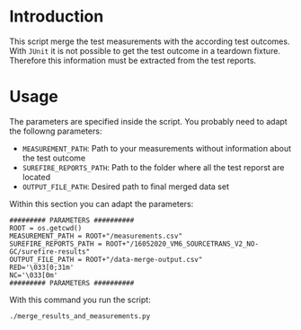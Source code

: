 # Introduction
This script merge the test measurements with the according test outcomes. With `JUnit` it is not possible to get the test outcome in a teardown fixture. Therefore this information must be extracted from the test reports.

# Usage
The parameters are specified inside the script. You probably need to adapt the followng parameters:
- `MEASUREMENT_PATH`: Path to your measurements without information about the test outcome
- `SUREFIRE_REPORTS_PATH`: Path to the folder where all the test reporst are located
- `OUTPUT_FILE_PATH`: Desired path to final merged data set

Within this section you can adapt the parameters:
```{python}
######### PARAMETERS ##########
ROOT = os.getcwd()
MEASUREMENT_PATH = ROOT+"/measurements.csv"
SUREFIRE_REPORTS_PATH = ROOT+"/16052020_VM6_SOURCETRANS_V2_NO-GC/surefire-results"
OUTPUT_FILE_PATH = ROOT+"/data-merge-output.csv"
RED='\033[0;31m'
NC='\033[0m'
######### PARAMETERS ##########
```

With this command you run the script:
```{bash}
./merge_results_and_measurements.py
```
